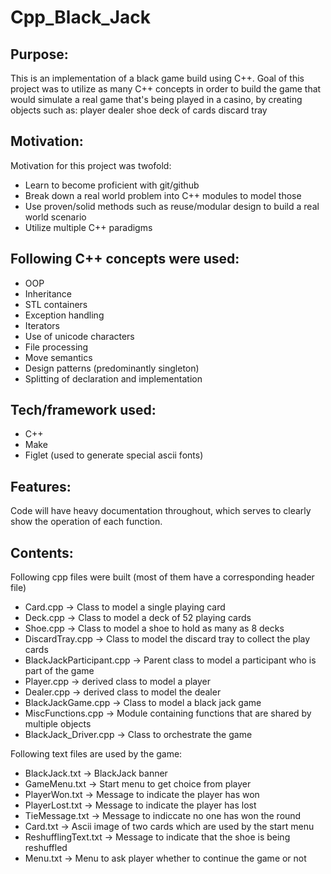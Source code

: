 # Cpp_Black_Jack

## Purpose:

This is an implementation of a black game build using C++. Goal of this project was to utilize as many C++ concepts in order to build the game that would
simulate a real game that's being played in a casino, by creating objects such as: 
  player
  dealer 
  shoe
  deck of cards
  discard tray

## Motivation:

Motivation for this project was twofold: 
  
  * Learn to become proficient with git/github
  * Break down a real world problem into C++ modules to model those
  * Use proven/solid methods such as reuse/modular design to build a real world scenario
  * Utilize multiple C++ paradigms 
 
## Following C++ concepts were used: 

  * OOP
  * Inheritance
  * STL containers
  * Exception handling 
  * Iterators
  * Use of unicode characters
  * File processing
  * Move semantics 
  * Design patterns (predominantly singleton)
  * Splitting of declaration and implementation 

## Tech/framework used:

  * C++
  * Make
  * Figlet (used to generate special ascii fonts)
 
## Features:

  Code will have heavy documentation throughout, which serves to clearly show the operation of each function.

## Contents:
  
  Following cpp files were built (most of them have a corresponding header file)
  * Card.cpp -> Class to model a single playing card
  * Deck.cpp -> Class to model a deck of 52 playing cards
  * Shoe.cpp -> Class to model a shoe to hold as many as 8 decks 
  * DiscardTray.cpp -> Class to model the discard tray to collect the play cards
  * BlackJackParticipant.cpp -> Parent class to model a participant who is part of the game 
  * Player.cpp -> derived class to model a player 
  * Dealer.cpp -> derived class to model the dealer 
  * BlackJackGame.cpp -> Class to model a black jack game 
  * MiscFunctions.cpp -> Module containing functions that are shared by multiple objects 
  * BlackJack_Driver.cpp -> Class to orchestrate the game 
  
  Following text files are used by the game: 
  * BlackJack.txt -> BlackJack banner 
  * GameMenu.txt -> Start menu to get choice from player 
  * PlayerWon.txt -> Message to indicate the player has won 
  * PlayerLost.txt -> Message to indicate the player has lost 
  * TieMessage.txt -> Message to indiccate no one has won the round 
  * Card.txt -> Ascii image of two cards which are used by the start menu 
  * ReshufflingText.txt -> Message to indicate that the shoe is being reshuffled
  * Menu.txt -> Menu to ask player whether to continue the game or not 
 
